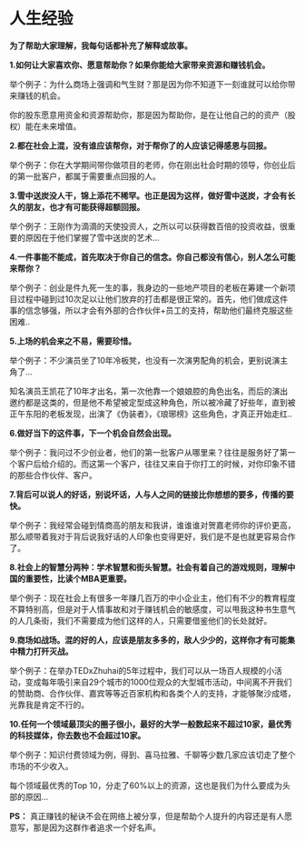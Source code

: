 # 人生经验

**为了帮助大家理解，我每句话都补充了解释或故事。**

**1.如何让大家喜欢你、愿意帮助你？如果你能给大家带来资源和赚钱机会。**

举个例子：为什么商场上强调和气生财？那是因为你不知道下一刻谁就可以给你带来赚钱的机会。

你的股东愿意用资金和资源帮助你，那是因为帮助你，是在让他自己的的资产（股权）能在未来增值。

**2.都在社会上混，没有谁应该帮你，对于帮你了的人应该记得感恩与回报。**

举个例子：你在大学期间带你做项目的老师，你在刚出社会时期的领导，你创业后的第一批客户，都属于需要重点回报的人。

**3.雪中送炭没人干，锦上添花不稀罕。也正是因为这样，做好雪中送炭，才会有长久的朋友，也才有可能获得超额回报。**

举个例子：王刚作为滴滴的天使投资人，之所以可以获得数百倍的投资收益，很重要的原因在于他们掌握了雪中送炭的艺术...

**4.一件事能不能成，首先取决于你自己的信念。你自己都没有信心，别人怎么可能来帮你？**

举个例子：创业是件九死一生的事，我身边的一些地产项目的老板在筹建一个新项目过程中碰到过10次足以让他们放弃的打击都是很正常的。首先，他们做成这件事的信念够强，所以才会有外部的合作伙伴+员工的支持，帮助他们最终克服这些困难..

**5.上场的机会来之不易，需要珍惜。**

举个例子：不少演员坐了10年冷板凳，也没有一次演男配角的机会，更别说演主角了...

知名演员王凯花了10年才出名，第一次他靠一个娘娘腔的角色出名，而后的演出邀约都是这类的，但是他不希望被定型成这种角色，所以被冷藏了好些年，直到被正午东阳的老板发现，出演了《伪装者》，《琅琊榜》这些角色，才真正开始走红..

**6.做好当下的这件事，下一个机会自然会出现。**

举个例子：我问过不少创业者，他们的第一批客户从哪里来？往往是服务好了第一个客户后给介绍的。而这第一个客户，往往又来自于你打工的时候，对你印象不错的那些合作伙伴、客户。

**7.背后可以说人的好话，别说坏话，人与人之间的链接比你想想的要多，传播的要快。**

举个例子：我经常会碰到情商高的朋友和我讲，谁谁谁对贺嘉老师你的评价更高，那么顺带着我对于背后说我好话的人印象也变得更好，我们是不是也就更容易合作了。

**8.社会上的智慧分两种：学术智慧和街头智慧。社会有着自己的游戏规则，理解中国的重要性，比读个MBA更重要。**

举个例子：现在社会上有很多一年赚几百万的中小企业主，他们有不少的教育程度不算特别高，但是对于人情事故和对于赚钱机会的敏感度，可以甩我这种书生意气的人几条街，我们不需要成为他们这样的人，只需要借鉴他们的长处就好。

**9.商场如战场。混的好的人，应该是朋友多多的，敌人少少的，这样你才有可能集中精力打歼灭战。**

举个例子：在举办TEDxZhuhai的5年过程中，我们可以从一场百人规模的小活动，变成每年吸引来自29个城市的1000位观众的大型城市活动，中间离不开我们的赞助商、合作伙伴、嘉宾等等近百家机构和各类个人的支持，才能够聚沙成塔，光靠我是肯定不行的。

**10.任何一个领域最顶尖的圈子很小，最好的大学一般数起来不超过10家，最优秀的科技媒体，你去数也不会超过10家。**

举个例子：知识付费领域为例，得到、喜马拉雅、千聊等少数几家应该切走了整个市场的不少收入。

每个领域最优秀的Top 10，分走了60%以上的资源，这也是我们为什么要成为头部的原因...

 **PS：** 真正赚钱的秘诀不会在网络上被分享，但是帮助个人提升的内容还是有人愿意写，那是因为这群作者追求一个好名声。
